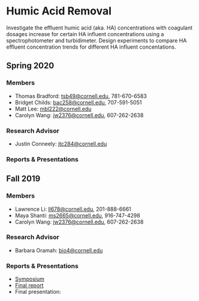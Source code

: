 # Humic Acid Removal
Investigate the effluent humic acid (aka. HA) concentrations with coagulant dosages increase for certain HA influent concentrations using a spectrophotometer and turbidimeter. Design experiments to compare HA effluent concentration trends for different HA influent concentations.

## Spring 2020 
### Members
- Thomas Bradford: tsb49@cornell.edu, 781-670-6583
- Bridget Childs: bac258@cornell.edu, 707-591-5051
- Matt Lee:  mbl222@cornell.edu
- Carolyn Wang: jw2376@cornell.edu, 607-262-2638

### Research Advisor
- Justin Conneely: jtc284@cornell.edu

### Reports & Presentations

## Fall 2019 
### Members
- Lawrence Li: ll678@cornell.edu, 201-888-6661
- Maya Shanti: ms2665@cornell.edu, 916-747-4298
- Carolyn Wang: jw2376@cornell.edu, 607-262-2638

### Research Advisor
- Barbara Oramah: bio4@cornell.edu

### Reports & Presentations
- [Symposium](https://docs.google.com/presentation/d/19sC5iIQ7kGqQ3ujJC4aqTxm_gEdrYmpPyAlIufDdlpc/edit?usp=sharing)
- [Final report](https://github.com/AguaClara/humic_acid/blob/master/Fall%202019/Humic_Acid_Fall_2019_Report.md) 
- Final presentation:
